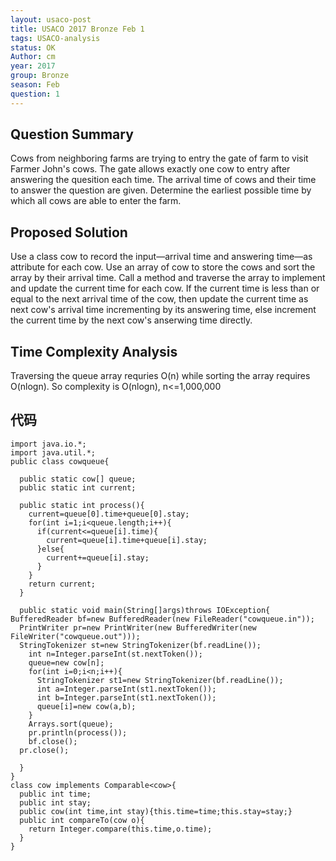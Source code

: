 ```yaml
---
layout: usaco-post
title: USACO 2017 Bronze Feb 1
tags: USACO-analysis
status: OK
Author: cm
year: 2017
group: Bronze
season: Feb
question: 1
---
```


## Question Summary

Cows from neighboring farms are trying to entry the gate of farm to visit Farmer John's cows. The gate allows exactly one cow to entry after answering the quesition each time. The arrival time of cows and their time to answer the question are given. Determine the earliest possible time by which all cows are able to enter the farm.

## Proposed Solution

Use a class cow to record the input—arrival time and answering time—as attribute for each cow. Use an array of cow to store the cows and sort the array by their arrival time. Call a method and traverse the array to implement and update the current time for each cow. If the current time is less than or equal to the next arrival time of the cow, then update the current time as next cow's arrival time incrementing by its answering time, else increment the current time by the next cow's anserwing time directly.

## Time Complexity Analysis

Traversing the queue array requries O(n) while sorting the array requires O(nlogn).  So complexity is O(nlogn), n<=1,000,000

## 代码

```
import java.io.*;
import java.util.*;
public class cowqueue{

  public static cow[] queue;
  public static int current;
  
  public static int process(){
    current=queue[0].time+queue[0].stay;
    for(int i=1;i<queue.length;i++){
      if(current<=queue[i].time){
        current=queue[i].time+queue[i].stay;
      }else{
        current+=queue[i].stay;
      }
    }
    return current;
  }
  
  public static void main(String[]args)throws IOException{
BufferedReader bf=new BufferedReader(new FileReader("cowqueue.in"));
  PrintWriter pr=new PrintWriter(new BufferedWriter(new FileWriter("cowqueue.out")));
  StringTokenizer st=new StringTokenizer(bf.readLine());
    int n=Integer.parseInt(st.nextToken());
    queue=new cow[n];
    for(int i=0;i<n;i++){
      StringTokenizer st1=new StringTokenizer(bf.readLine());
      int a=Integer.parseInt(st1.nextToken());
      int b=Integer.parseInt(st1.nextToken());
      queue[i]=new cow(a,b);
    }
    Arrays.sort(queue);
    pr.println(process());
    bf.close();
  pr.close();
  
  }
}
class cow implements Comparable<cow>{
  public int time;
  public int stay;
  public cow(int time,int stay){this.time=time;this.stay=stay;}
  public int compareTo(cow o){
    return Integer.compare(this.time,o.time);
  }
}
```

